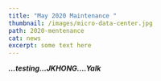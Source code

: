```yaml
---
title: "May 2020 Maintenance "
thumbnail: /images/micro-data-center.jpg
path: 2020-mentenance
cat: news
excerpt: some text here
---
```

***...testing...JKHONG....Yalk***